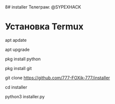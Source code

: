 8# installer
Телеграм: @SYPEXHACK
# Установка Termux
apt apdate


apt upgrade

pkg install python

pkg install git

git clone https://github.com/777-FOXik-777/installer

cd installer

python3 installer.py
